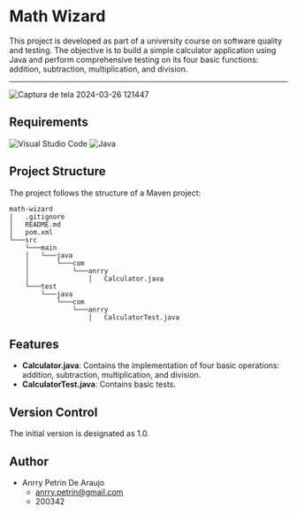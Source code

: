 # Math Wizard

This project is developed as part of a university course on software quality and testing. The objective is to build a simple calculator application using Java and perform comprehensive testing on its four basic functions: addition, subtraction, multiplication, and division.

---

![Captura de tela 2024-03-26 121447](https://github.com/AnrryPetrin/math-wizard/assets/108158140/155c49e3-0257-4ff4-96fa-e63371061df2)

## Requirements

![Visual Studio Code](https://img.shields.io/badge/Visual%20Studio%20Code-0078d7.svg?style=for-the-badge&logo=visual-studio-code&logoColor=white)
![Java](https://img.shields.io/badge/java-%23ED8B00.svg?style=for-the-badge&logo=openjdk&logoColor=white)

## Project Structure

The project follows the structure of a Maven project:

```
math-wizard
|   .gitignore 
│   README.md
│   pom.xml   
└───src
    └───main
    │   └───java
    │       └───com
    │           └───anrry
    │               │   Calculator.java
    └───test
        └───java
            └───com
                └───anrry
                    │   CalculatorTest.java
```

## Features

- **Calculator.java**: Contains the implementation of four basic operations: addition, subtraction, multiplication, and division.
- **CalculatorTest.java**: Contains basic tests.

## Version Control

The initial version is designated as 1.0.

## Author

- Anrry Petrin De Araujo
  - anrry.petrin@gmail.com
  - 200342

